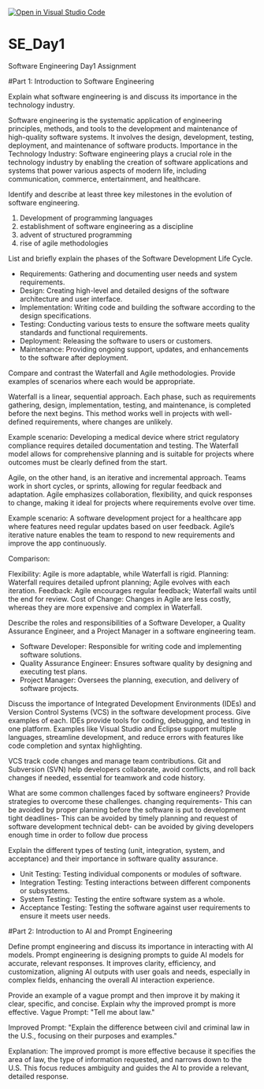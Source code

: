 [![Open in Visual Studio Code](https://classroom.github.com/assets/open-in-vscode-2e0aaae1b6195c2367325f4f02e2d04e9abb55f0b24a779b69b11b9e10269abc.svg)](https://classroom.github.com/online_ide?assignment_repo_id=16969766&assignment_repo_type=AssignmentRepo)
# SE_Day1
Software Engineering Day1 Assignment

#Part 1: Introduction to Software Engineering

Explain what software engineering is and discuss its importance in the technology industry.

Software engineering is the systematic application of engineering principles, methods, and tools to the development and maintenance of high-quality software systems. It involves the design, development, testing, deployment, and maintenance of software products.
Importance in the Technology Industry: Software engineering plays a crucial role in the technology industry by enabling the creation of software applications and systems that power various aspects of modern life, including communication, commerce, entertainment, and healthcare.


Identify and describe at least three key milestones in the evolution of software engineering.
1. Development of programming languages
2. establishment of software engineering as a discipline
3. advent of structured programming
4. rise of agile methodologies

List and briefly explain the phases of the Software Development Life Cycle.
  - Requirements: Gathering and documenting user needs and system requirements.
  - Design: Creating high-level and detailed designs of the software architecture and user interface.
  - Implementation: Writing code and building the software according to the design specifications.
  - Testing: Conducting various tests to ensure the software meets quality standards and functional requirements.
  - Deployment: Releasing the software to users or customers.
  - Maintenance: Providing ongoing support, updates, and enhancements to the software after deployment.



Compare and contrast the Waterfall and Agile methodologies. Provide examples of scenarios where each would be appropriate.

Waterfall is a linear, sequential approach. Each phase, such as requirements gathering, design, implementation, testing, and maintenance, is completed before the next begins. This method works well in projects with well-defined requirements, where changes are unlikely.

Example scenario: Developing a medical device where strict regulatory compliance requires detailed documentation and testing. The Waterfall model allows for comprehensive planning and is suitable for projects where outcomes must be clearly defined from the start.

Agile, on the other hand, is an iterative and incremental approach. Teams work in short cycles, or sprints, allowing for regular feedback and adaptation. Agile emphasizes collaboration, flexibility, and quick responses to change, making it ideal for projects where requirements evolve over time.

Example scenario: A software development project for a healthcare app where features need regular updates based on user feedback. Agile’s iterative nature enables the team to respond to new requirements and improve the app continuously.

Comparison:

Flexibility: Agile is more adaptable, while Waterfall is rigid.
Planning: Waterfall requires detailed upfront planning; Agile evolves with each iteration.
Feedback: Agile encourages regular feedback; Waterfall waits until the end for review.
Cost of Change: Changes in Agile are less costly, whereas they are more expensive and complex in Waterfall.

Describe the roles and responsibilities of a Software Developer, a Quality Assurance Engineer, and a Project Manager in a software engineering team.
  - Software Developer: Responsible for writing code and implementing software solutions.
  - Quality Assurance Engineer: Ensures software quality by designing and executing test plans.
  - Project Manager: Oversees the planning, execution, and delivery of software projects.


Discuss the importance of Integrated Development Environments (IDEs) and Version Control Systems (VCS) in the software development process. Give examples of each.
IDEs provide tools for coding, debugging, and testing in one platform. Examples like Visual Studio and Eclipse support multiple languages, streamline development, and reduce errors with features like code completion and syntax highlighting.

VCS track code changes and manage team contributions. Git and Subversion (SVN) help developers collaborate, avoid conflicts, and roll back changes if needed, essential for teamwork and code history.

What are some common challenges faced by software engineers? Provide strategies to overcome these challenges.
changing requirements- This can be avoided by proper planning before the software is put to development
tight deadlines- This can be avoided by timely planning and request of software development
technical debt- can be avoided by giving developers enough time in order to follow due process


Explain the different types of testing (unit, integration, system, and acceptance) and their importance in software quality assurance.
  - Unit Testing: Testing individual components or modules of software.
  - Integration Testing: Testing interactions between different components or subsystems.
  - System Testing: Testing the entire software system as a whole.
  - Acceptance Testing: Testing the software against user requirements to ensure it meets user needs.



#Part 2: Introduction to AI and Prompt Engineering


Define prompt engineering and discuss its importance in interacting with AI models.
Prompt engineering is designing prompts to guide AI models for accurate, relevant responses. It improves clarity, efficiency, and customization, aligning AI outputs with user goals and needs, especially in complex fields, enhancing the overall AI interaction experience.

Provide an example of a vague prompt and then improve it by making it clear, specific, and concise. Explain why the improved prompt is more effective.
Vague Prompt: "Tell me about law."

Improved Prompt: "Explain the difference between civil and criminal law in the U.S., focusing on their purposes and examples."

Explanation: The improved prompt is more effective because it specifies the area of law, the type of information requested, and narrows down to the U.S. This focus reduces ambiguity and guides the AI to provide a relevant, detailed response.

